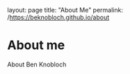 layout: page
title: "About Me"
permalink: /https://beknobloch.github.io/about

# About me
About Ben Knobloch
